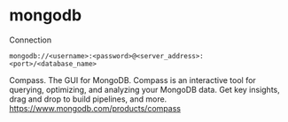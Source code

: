 # mongodb


Connection

```
mongodb://<username>:<password>@<server_address>:<port>/<database_name>
```


Compass. The GUI for MongoDB.
Compass is an interactive tool for querying, optimizing, and analyzing your MongoDB data. Get key insights, drag and drop to build pipelines, and more.
https://www.mongodb.com/products/compass